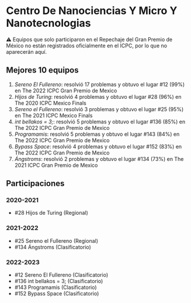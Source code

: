 # Centro De Nanociencias Y Micro Y Nanotecnologias

:warning: Equipos que solo participaron en el Repechaje del Gran Premio de México no están registrados oficialmente en el ICPC, por lo que no aparecerán aquí.

## Mejores 10 equipos

1. _Sereno El Fullereno_: resolvió 17 problemas y obtuvo el lugar #12 (99%) en The 2022 ICPC Gran Premio de Mexico
1. _Hijos de Turing_: resolvió 4 problemas y obtuvo el lugar #28 (96%) en The 2020 ICPC Mexico Finals
1. _Sereno el Fullereno_: resolvió 3 problemas y obtuvo el lugar #25 (95%) en The 2021 ICPC Mexico Finals
1. _int bellakos = 3;_: resolvió 5 problemas y obtuvo el lugar #136 (85%) en The 2022 ICPC Gran Premio de Mexico
1. _Programamis_: resolvió 5 problemas y obtuvo el lugar #143 (84%) en The 2022 ICPC Gran Premio de Mexico
1. _Bypass Space_: resolvió 4 problemas y obtuvo el lugar #152 (83%) en The 2022 ICPC Gran Premio de Mexico
1. _Ángstroms_: resolvió 2 problemas y obtuvo el lugar #134 (73%) en The 2021 ICPC Gran Premio de Mexico

## Participaciones

### 2020-2021

- #28 Hijos de Turing (Regional)

### 2021-2022

- #25 Sereno el Fullereno (Regional)
- #134 Ángstroms (Clasificatorio)

### 2022-2023

- #12 Sereno El Fullereno (Clasificatorio)
- #136 int bellakos = 3; (Clasificatorio)
- #143 Programamis (Clasificatorio)
- #152 Bypass Space (Clasificatorio)



